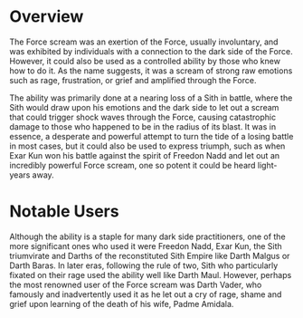 # Overview
The Force scream was an exertion of the Force, usually involuntary, and was exhibited by individuals with a connection to the dark side of the Force.
However, it could also be used as a controlled ability by those who knew how to do it.
As the name suggests, it was a scream of strong raw emotions such as rage, frustration, or grief and amplified through the Force.


The ability was primarily done at a nearing loss of a Sith in battle, where the Sith would draw upon his emotions and the dark side to let out a scream that could trigger shock waves through the Force, causing catastrophic damage to those who happened to be in the radius of its blast.
It was in essence, a desperate and powerful attempt to turn the tide of a losing battle in most cases, but it could also be used to express triumph, such as when Exar Kun won his battle against the spirit of Freedon Nadd and let out an incredibly powerful Force scream, one so potent it could be heard light-years away.

# Notable Users
Although the ability is a staple for many dark side practitioners, one of the more significant ones who used it were Freedon Nadd, Exar Kun, the Sith triumvirate and Darths of the reconstituted Sith Empire like Darth Malgus or Darth Baras.
In later eras, following the rule of two, Sith who particularly fixated on their rage used the ability well like Darth Maul.
However, perhaps the most renowned user of the Force scream was Darth Vader, who famously and inadvertently used it as he let out a cry of rage, shame and grief upon learning of the death of his wife, Padme Amidala.